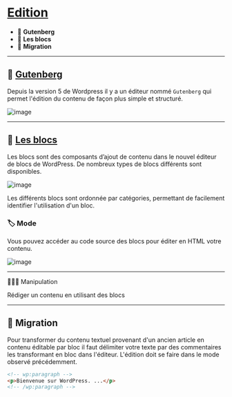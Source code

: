 # [Edition](https://wordpress.com/fr/support/editeur-wordpress/)

* 🔖 **Gutenberg**
* 🔖 **Les blocs**
* 🔖 **Migration**

___

## 📑 [Gutenberg](https://fr.wordpress.org/gutenberg/)

Depuis la version 5 de Wordpress il y a un éditeur nommé `Gutenberg` qui permet l'édition du contenu de façon plus simple et structuré.

![image](https://raw.githubusercontent.com/seeren-training/Wordpress/master/wiki/resources/gutenberg.png)

___

## 📑 [Les blocs](https://wordpress.com/fr/support/editeur-wordpress/blocs/)

Les blocs sont des composants d’ajout de contenu dans le nouvel éditeur de blocs de WordPress. De nombreux types de blocs différents sont disponibles.

![image](https://raw.githubusercontent.com/seeren-training/Wordpress/master/wiki/resources/blocs.png)

Les différents blocs sont ordonnée par catégories, permettant de facilement identifier l'utilisation d'un bloc.


### 🏷️ **Mode**

Vous pouvez accéder au code source des blocs pour éditer en HTML votre contenu.

![image](https://raw.githubusercontent.com/seeren-training/Wordpress/master/wiki/resources/edition-code.png)
___

👨🏻‍💻 Manipulation

Rédiger un contenu en utilisant des blocs

___

## 📑 Migration

Pour transformer du contenu textuel provenant d'un ancien article en contenu éditable par bloc il faut délimiter votre texte par des commentaires les transformant en bloc dans l'éditeur. L'édition doit se faire dans le mode observé précédemment.

```html
<!-- wp:paragraph -->
<p>Bienvenue sur WordPress. ...</p>
<!-- /wp:paragraph -->
```